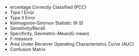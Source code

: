 - ercentage Correctly Classified (PCC)
- Type I Error
- Type II Error
- Kolmogorov–Smirnov Statistic (K-S)
- Sensitivity/Recall
- Specificity, Geometric-Mean(G-mean)
- F-measure
- Area Under Receiver Operating Characteristics Curve (AUC)
- Confusion Matrix